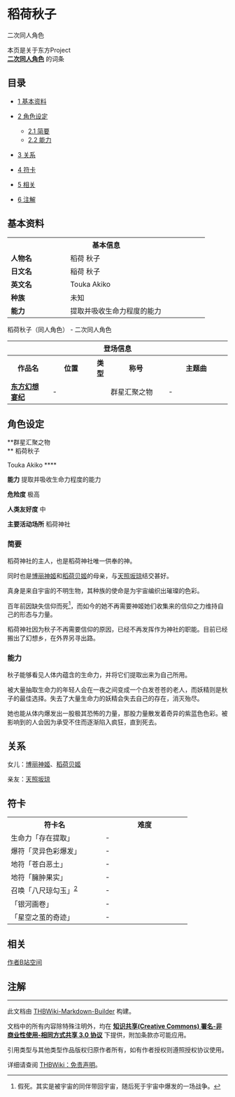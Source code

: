 # 稻荷秋子

<!-- source html: G:\repos\THBWiki-Markdown-Builder\THBWikiMarkdown\Temp\main\7\7b\ns0%3A%E7%A8%BB%E8%8D%B7%E7%A7%8B%E5%AD%90.html -->

二次同人角色

本页是关于东方Project  
 **[二次同人角色](./二次角色列表.md)** 的词条

## 目录

- [1 基本资料](#基本资料)
- [2 角色设定](#角色设定)

  - [2.1 简要](#简要)
  - [2.2 能力](#能力)



- [3 关系](#关系)
- [4 符卡](#符卡)
- [5 相关](#相关)
- [6 注解](#注解)





## 基本资料

<table>
<tbody><tr>
<th colspan="2">基本信息</th>
</tr>
<tr>
<td style="width:120px"><b>人物名</b></td><td style="min-width:300px">稻荷 秋子</td>
</tr><tr><td><b>日文名</b></td><td>稲荷 秋子</td></tr><tr><td><b>英文名</b></td><td>Touka	Akiko</td></tr><tr><td><b>种族</b></td><td>未知</td></tr><tr><td><b>能力</b></td><td>提取并吸收生命力程度的能力</td></tr></tbody></table>

稻荷秋子（同人角色） - 二次同人角色

<table>
<tbody><tr>
<th colspan="5">登场信息</th>
</tr><tr><th><b>作品名</b></th><th><b>位置</b></th><th><b>类型</b></th><th><b>称号</b></th><th><b>主题曲</b></th></tr><tr><td rowspan="1" style="width:120px"><b><a href="./东方幻想宴纪.md" title="东方幻想宴纪">东方幻想宴纪</a></b></td><td style="width:130px">-</td><td style="width:15px"></td><td style="width:180px">群星汇聚之物</td><td style="width:200px">-</td></tr></tbody></table>



## 角色设定
  
 **群星汇聚之物  
** 
稻荷秋子  

Touka Akiko **** 
  
  
 **能力**   提取并吸收生命力程度的能力
  
  
 **危险度**  极高
  
  
 **人类友好度**  中
  
  
 **主要活动场所**  稻荷神社
  


### 简要
  
稻荷神社的主人，也是稻荷神社唯一供奉的神。
  
  
同时也是[博丽神姬](./博丽神姬.md)和[稻荷贝姬](./稻荷贝姬.md)的母亲，与[天照坂琼](./天照坂琼.md)结交甚好。
  
  
真身是来自宇宙的不明生物，其种族的使命是为宇宙编织出璀璨的色彩。
  
  
百年前因缺失信仰而死[^cite_note-1]，而如今的她不再需要神姬她们收集来的信仰之力维持自己的形态与力量。
  
  
稻荷神社因为秋子不再需要信仰的原因，已经不再发挥作为神社的职能。目前已经搬出了幻想乡，在外界另寻出路。
  


### 能力
  
秋子能够看见人体内蕴含的生命力，并将它们提取出来为自己所用。
  
  
被大量抽取生命力的年轻人会在一夜之间变成一个白发苍苍的老人，而妖精则是秋子的最佳选择。失去了大量生命力的妖精会失去自己的存在，消灭殆尽。
  
  
她也能从体内爆发出一股极其恐怖的力量，那股力量散发着奇异的紫蓝色色彩。被影响到的人会因为承受不住而逐渐陷入疯狂，直到死去。
  


## 关系
  
女儿：[博丽神姬](./博丽神姬.md)、[稻荷贝姬](./稻荷贝姬.md)
  
  
亲友：[天照坂琼](./天照坂琼.md)
  


## 符卡

<table><tbody><tr><th><b>符卡名</b></th><th><b>难度</b></th></tr><tr><td style="width:200px">生命力「存在提取」</td><td style="width:180px">-</td></tr>
<tr><td style="width:200px">爆符「灵异色彩爆发」</td><td style="width:180px">-</td></tr>
<tr><td style="width:200px">地符「苍白恶土」</td><td style="width:180px">-</td></tr>
<tr><td style="width:200px">地符「臃肿果实」</td><td style="width:180px">-</td></tr>
<tr><td style="width:200px">召唤「八尺琼勾玉」<sup id="cite_ref-2" class="reference"><a href="#cite_note-2">2</a></sup></td><td style="width:180px">-</td></tr>
<tr><td style="width:200px">「银河画卷」</td><td style="width:180px">-</td></tr>
<tr><td style="width:200px">「星空之茧的奇迹」</td><td style="width:180px">-</td></tr></tbody></table>



## 相关
  
[作者B站空间](https://space.bilibili.com/95126860)
  


## 注解
[^cite_note-1]: 假死。其实是被宇宙的同伴带回宇宙，随后死于宇宙中爆发的一场战争。





---

此文档由 [THBWiki-Markdown-Builder](https://github.com/Delsin-Yu/THBWiki-Markdown-Builder) 构建。

文档中的所有内容除特殊注明外，均在 [**知识共享(Creative Commons) 署名-非商业性使用-相同方式共享 3.0 协议**](https://creativecommons.org/licenses/by-sa/3.0/deed.zh-hans) 下提供，附加条款亦可能应用。

引用类型与其他类型作品版权归原作者所有，如有作者授权则遵照授权协议使用。

详细请查阅 [THBWiki：免责声明](https://thbwiki.cc/THBWiki:%E5%85%8D%E8%B4%A3%E5%A3%B0%E6%98%8E)。

